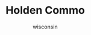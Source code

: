 ---
media: "images/rounds/round_1/holden_commo.png"
media_type: image
title: Holden Commo
author: [wisconsin]
desc: Kafka Hynes reflects on her repair abilities when faced with the prospect of building a colony.
---